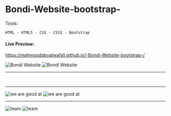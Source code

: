 # Bondi-Website-bootstrap-

Tools:
```
HTML - HTML5 - CSS - CSS3 - Bootstrap
```
#### Live Preview:
https://mahmoudaboalwafa1.github.io/-Bondi-Website-bootstrap-/

<div>
<img src="https://github.com/mahmoudaboalwafa1/-Bondi-Website-bootstrap-/assets/109794013/10d1969c-2902-44a0-b82e-bc3cab4d295b" title="Bondi Website"/>
<img src="https://github.com/mahmoudaboalwafa1/-Bondi-Website-bootstrap-/assets/109794013/23e9d3d4-b77b-4807-81db-3b7d4b73dd1e" title="Bondi Website"/>
</div>

------------------------------------------------------------------------------------------------------------------------------

<div>
  <img />
  <img/>
</div>

------------------------------------------------------------------------------------------------------------------------------

<div>
  <img src="https://github.com/mahmoudaboalwafa1/-Bondi-Website-bootstrap-/assets/109794013/97177698-7081-4e2d-a5ae-1cc8c133a4ab" title="we are good at"/>
  <img src="https://github.com/mahmoudaboalwafa1/-Bondi-Website-bootstrap-/assets/109794013/ce935703-c8af-4d22-87dc-3403fe55db81" title="we are good at"/>
</div>

------------------------------------------------------------------------------------------------------------------------------

<div>
  <img src="https://github.com/mahmoudaboalwafa1/-Bondi-Website-bootstrap-/assets/109794013/3a897996-8c78-49ca-ae24-65ae783bed1f" title="team"/>
  <img src=https://github.com/mahmoudaboalwafa1/-Bondi-Website-bootstrap-/assets/109794013/c60e3e80-991b-44e8-a0a0-4619b0a005b8" 
 title="team"/>
</div>
